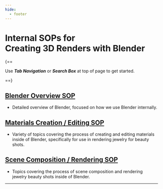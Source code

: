 ```yaml
---
hide:
  - footer
---
```


# Internal SOPs for<br>**Creating 3D Renders with Blender**

{==

Use ***Tab Navigation*** or ***Search Box*** at top of page to get started.

==}


## [**Blender Overview** SOP](BlenderOverview/index.html)
- Detailed overview of Blender, focused on how we use Blender internally.

## [**Materials Creation / Editing** SOP](Materials/index.html)
- Variety of topics covering the process of creating and editing materials inside of Blender, specifically for use in rendering jewelry for beauty shots.

## [**Scene Composition / Rendering** SOP](Rendering/index.html)
- Topics covering the process of scene composition and rendering jewelry beauty shots inside of Blender.


---
